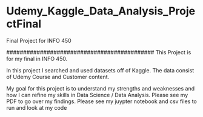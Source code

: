 # Udemy_Kaggle_Data_Analysis_ProjectFinal
 Final Project for INFO 450


############################################
This Project is for my final in INFO 450.

In this project I searched and used datasets off of Kaggle. 
The data consist of Udemy Course and Customer content.

My goal for this project is to understand my strengths and weaknesses and how I can refine my skills in Data Science / Data Analysis. 
Please see my PDF to go over my findings.
Please see my juypter notebook and csv files to run and look at my code
